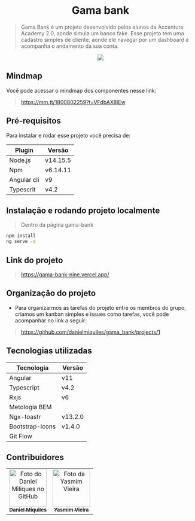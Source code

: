 <h1 align="center">
    Gama bank
</h1>

> Gama Bank é um projeto desenvolvido pelos alunos da Accenture Academy 2.0, aonde simula um banco fake.
> Esse projeto tem uma cadastro simples de cliente, aonde ele navegar por um dashboard e acompanha o andamento da sua conta.


<div align="center">
    <img src="https://github.com/danielmiquiles/gama_bank/blob/feature/plan/src/assets/img/mockup.jpeg">
</div>

## Mindmap

Você pode acessar o mindmap dos componentes nesse link:

> https://mm.tt/1800802259?t=VFdbAX8lEw

## Pré-requisitos

Para instalar e rodar esse projeto você precisa de:

| Plugin | Versão |
| ------ | ------ |
| Node.js | v14.15.5 |
| Npm | v6.14.11 |
| Angular cli | v9 |
| Typescrit | v4.2 |

## Instalação e rodando projeto localmente

> Dentro da página gama-bank

```sh
npm install
ng serve -o
```

## Link do projeto

> https://gama-bank-nine.vercel.app/

## Organização do projeto

- Para organizarmos as tarefas do projeto entre os membros do grupo, criamos um kanban simples e issues como tarefas, você pode acompanhar no link a seguir:

> https://github.com/danielmiquiles/gama_bank/projects/1
## Tecnologias utilizadas

| Tecnologia | Versão |
| ------ | ------ |
| Angular | v11 |
| Typescript | v4.2 |
| Rxjs | v6 |
| Metologia BEM |
| Ngx-toastr | v13.2.0 |
| Bootstrap-icons | v1.4.0 |
| Git Flow |

## Contribuidores

<table>
  <tr>
    <td align="center">
      <a href="https://github.com/danielmiquiles">
        <img src="https://avatars.githubusercontent.com/u/29305153?s=400&u=ab6c4c604d809a3d3b14172f970fc9d292a86437&v=4" width="100px;" alt="Foto do Daniel Miliques no GitHub"/><br>
        <sub>
          <b>Daniel Miquiles</b>
        </sub>
      </a>
    </td>
    <td align="center">
      <a href="https://github.com/YasmimVieira">
        <img src="https://avatars.githubusercontent.com/u/47395019?s=460&u=dc52f811de2c47d4baa2883e37ed81583f958db4&v=4" width="100px;" alt="Foto da Yasmim Vieira"/><br>
        <sub>
          <b>Yasmim Vieira</b>
        </sub>
      </a>
    </td>
  </tr>  
</table>
